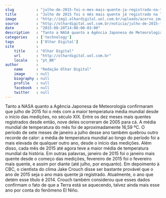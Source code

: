 ```yaml
---
slug          : "julho-de-2015-foi-o-mes-mais-quente-ja-registrado-na-terra"
title         : "Julho de 2015 foi o mês mais quente já registrado na Terra"
image         : "http://img1.olhardigital.uol.com.br/uploads/acervo_imagens/2015/08/20150820144638_660_420.jpg"
source        : "http://olhardigital.uol.com.br/noticia/julho-de-2015-foi-o-mes-mais-quente-ja-registrado-na-terra/50669"
date          : "2015-08-20T14:08:00-03:00"
description   : "Tanto a NASA quanto a Agência Japonesa de Meteorologia confirmaram que julho de 2015 foi o mês com a maior temperatura média mundial desde o início das medições, no século XIX. Entre os dez meses mais quentes registrados desde então, nove deles ocorreram de 2005 para cá. A média mundial de temperatura do mês foi de aproximadamente 16,59 ºC. O período de sete meses de janeiro a julho desse ano também quebrou outro recorde de calor: a média de temperatura mundial ao longo do período foi a mais elevada de qualquer outro ano, desde o início das medições. Além disso, cada mês de 2015 até agora teve a maior média de temperatura mundial da história. Em outras palavras, janeiro de 2015 foi o janeiro mais quente desde o começo das medições, fevereiro de 2015 foi o fevereiro mais quente, e assim por diante (até julho, por enquanto). Em depoimento à CBC, o cientista do clima Jake Crouch disse ser bastante provável que o ano de 2015 seja o ano mais quente já registrado. Atualmente, o ano que detém esse título é 2014. Crouch também considerou que esses dados confirmam o fato de que a Terra está se aquecendo, talvez ainda mais esse ano por conta do fenômeno El Niño."
categories    : ['technology']
tags          : ['Olhar Digital']
site          :
    title     : "Olhar Digital"
    url       : "http://olhardigital.uol.com.br"
    locale    : "pt_BR"
author        :
    name      : "Redação Olhar Digital"
    image     : null
    biography : null
    profile   : null
    facebook  : null
    twitter   : null
---
```


Tanto a NASA quanto a Agência Japonesa de Meteorologia confirmaram que julho de 2015 foi o mês com a maior temperatura média mundial desde o início das medições, no século XIX. Entre os dez meses mais quentes registrados desde então, nove deles ocorreram de 2005 para cá. A média mundial de temperatura do mês foi de aproximadamente 16,59 ºC. O período de sete meses de janeiro a julho desse ano também quebrou outro recorde de calor: a média de temperatura mundial ao longo do período foi a mais elevada de qualquer outro ano, desde o início das medições. Além disso, cada mês de 2015 até agora teve a maior média de temperatura mundial da história. Em outras palavras, janeiro de 2015 foi o janeiro mais quente desde o começo das medições, fevereiro de 2015 foi o fevereiro mais quente, e assim por diante (até julho, por enquanto). Em depoimento à CBC, o cientista do clima Jake Crouch disse ser bastante provável que o ano de 2015 seja o ano mais quente já registrado. Atualmente, o ano que detém esse título é 2014. Crouch também considerou que esses dados confirmam o fato de que a Terra está se aquecendo, talvez ainda mais esse ano por conta do fenômeno El Niño.
